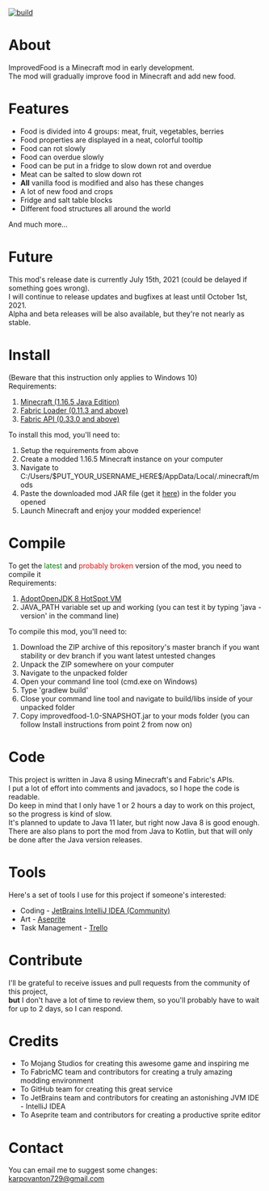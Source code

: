 [![build](https://github.com/RedGrapefruit09/ImprovedFood/actions/workflows/build.yml/badge.svg)](https://github.com/RedGrapefruit09/ImprovedFood/actions/workflows/build.yml)

# About
ImprovedFood is a Minecraft mod in early development.  
The mod will gradually improve food in Minecraft and add new food.

# Features
<ul>
<li>Food is divided into 4 groups: meat, fruit, vegetables, berries</li>
<li>Food properties are displayed in a neat, colorful tooltip</li>
<li>Food can rot slowly</li>
<li>Food can overdue slowly</li>
<li>Food can be put in a fridge to slow down rot and overdue</li>
<li>Meat can be salted to slow down rot</li>
<li><b>All</b> vanilla food is modified and also has these changes</li>
<li>A lot of new food and crops</li>
<li>Fridge and salt table blocks</li>
<li>Different food structures all around the world</li>
</ul>
And much more...

# Future
This mod's release date is currently July 15th, 2021 (could be delayed if something goes wrong).  
I will continue to release updates and bugfixes at least until October 1st, 2021.  
Alpha and beta releases will be also available, but they're not nearly as stable.

# Install
(Beware that this instruction only applies to Windows 10)  
Requirements:
<ol>
<li><a href="https://www.minecraft.net/en-us/">Minecraft (1.16.5 Java Edition)</a></li>
<li><a href="https://fabricmc.net/use/">Fabric Loader (0.11.3 and above)</a></li>
<li><a href="https://www.curseforge.com/minecraft/mc-mods/fabric-api/files">Fabric API (0.33.0 and above)</a></li>
</ol>
To install this mod, you'll need to:
<ol>
<li>Setup the requirements from above</li>
<li>Create a modded 1.16.5 Minecraft instance on your computer</li>
<li>Navigate to C:/Users/$PUT_YOUR_USERNAME_HERE$/AppData/Local/.minecraft/mods</li>
<li>Paste the downloaded mod JAR file (get it <a href="https://github.com/RedGrapefruit09/ImprovedFood/releases">here</a>) in the folder you opened</li>
<li>Launch Minecraft and enjoy your modded experience!</li>
</ol>

# Compile
To get the <span style="color: green">latest</span> and <span style="color: red">probably broken</span> version of the mod, you need to compile it  
Requirements:
<ol>
<li><a href="https://adoptopenjdk.net/?variant=openjdk8&jvmVariant=hotspot">AdoptOpenJDK 8 HotSpot VM</a></li>
<li>JAVA_PATH variable set up and working (you can test it by typing 'java -version' in the command line)</li>
</ol>
To compile this mod, you'll need to:
<ol>
<li>Download the ZIP archive of this repository's master branch if you want stability or dev branch if you want latest untested changes</li>
<li>Unpack the ZIP somewhere on your computer</li>
<li>Navigate to the unpacked folder</li>
<li>Open your command line tool (cmd.exe on Windows)</li>
<li>Type 'gradlew build'</li>
<li>Close your command line tool and navigate to build/libs inside of your unpacked folder</li>
<li>Copy improvedfood-1.0-SNAPSHOT.jar to your mods folder (you can follow Install instructions from point 2 from now on)</li>
</ol>

# Code
This project is written in Java 8 using Minecraft's and Fabric's APIs.  
I put a lot of effort into comments and javadocs, so I hope the code is readable.  
Do keep in mind that I only have 1 or 2 hours a day to work on this project, so the progress is kind of slow.  
It's planned to update to Java 11 later, but right now Java 8 is good enough.  
There are also plans to port the mod from Java to Kotlin, but that will only be done after the Java version releases.

# Tools
Here's a set of tools I use for this project if someone's interested:
<ul>
<li>Coding - <a href="https://www.jetbrains.com/idea/">JetBrains IntelliJ IDEA (Community)</a></li>
<li>Art - <a href="https://www.aseprite.org/">Aseprite</a></li>
<li>Task Management - <a href="https://trello.com/">Trello</a></li>
</ul>

# Contribute
I'll be grateful to receive issues and pull requests from the community of this project,  
<b>but</b> I don't have a lot of time to review them, so you'll probably have to wait  
for up to 2 days, so I can respond.

# Credits
<ul>
<li>To Mojang Studios for creating this awesome game and inspiring me</li>
<li>To FabricMC team and contributors for creating a truly amazing modding environment</li>
<li>To GitHub team for creating this great service</li>
<li>To JetBrains team and contributors for creating an astonishing JVM IDE - IntelliJ IDEA</li>
<li>To Aseprite team and contributors for creating a productive sprite editor</li>
</ul>

# Contact
You can email me to suggest some changes:  
karpovanton729@gmail.com